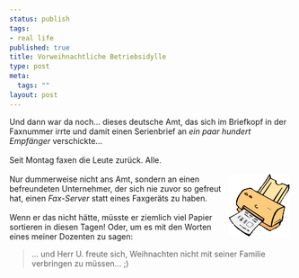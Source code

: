```yaml
--- 
status: publish
tags: 
- real life
published: true
title: Vorweihnachtliche Betriebsidylle
type: post
meta: 
  tags: ""
layout: post
---
```

Und dann war da noch... dieses deutsche Amt, das sich im Briefkopf in der Faxnummer irrte und damit einen Serienbrief an <span style="font-style: italic;">ein paar hundert Empfänger</span> verschickte...<br /><br />Seit Montag faxen die Leute zurück. Alle.<br /><br /><img width="108" hspace="5" height="110" border="0" align="right" src="/media/wp/allgemein/fax.serendipityThumb.gif" alt=""  />Nur dummerweise nicht ans Amt, sondern an einen befreundeten Unternehmer, der sich nie zuvor so gefreut hat, einen <span style="font-style: italic;">Fax-Server</span> statt eines Faxgeräts zu haben.<br /><br />Wenn er das nicht hätte, müsste er ziemlich viel Papier sortieren in diesen Tagen! Oder, um es mit den Worten eines meiner Dozenten zu sagen:<br /><blockquote>... und Herr U. freute sich, Weihnachten nicht mit seiner Familie verbringen zu müssen... ;)</blockquote><br />
